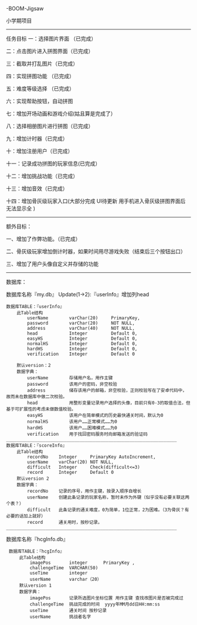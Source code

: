 -BOOM-Jigsaw

小学期项目

_________________________________________________________________

任务目标 一：选择图片界面 （已完成）

二：点击图片进入拼图界面（已完成）

三：截取并打乱图片（已完成）

四：实现拼图功能 （已完成）

五：难度等级选择 （已完成）

六：实现帮助按钮，自动拼图

七：增加开场动画和游戏介绍(姑且算是完成了）

八：选择相册图片进行拼图（已完成）

九：增加计时器（已完成）

十：增加注册用户（已完成）

十一：记录成功拼图的玩家信息(已完成）

十二：增加挑战功能（已完成）

十三：增加音效（已完成）

十四：增加骨灰级玩家入口(大部分完成  UI待更新 用手机进入骨灰级拼图界面后 无法显示全 )

_________________________________________________________________

额外目标：

一、增加了作弊功能。（已完成）

二、骨灰级玩家增加倒计时器，如果时间用尽游戏失败（结束后三个按钮出口）

三、增加了用户头像自定义并存储的功能
_________________________________________________________________

数据库：

数据库名称『my.db』
    Update(1→2):『userInfo』增加列head

    数据库TABLE：『userInfo』
        此Table结构
            userName        varChar(20)     PrimaryKey,
            password        varChar(20)     NOT NULL,
            address         varChar(40)     NOT NULL,
            head            Integer         Default 0,
            easyHS          Integer         Default 0,
            normalHS        Integer         Default 0,
            hardHS          Integer         Default 0,
            verification    Integer         Default 0

        默认version：2
        数据字典：
            userName        存储用户名，用作主键
            password        该用户的密码，非空校验
            address         储存该用户的邮箱，非空校验，正则校验写在了安卓代码中，故而未在数据库中做二次校验。
            head            用整形变量记录用户选择的头像，目前只有0-3的取值合法，但基于可扩展性的考虑未做数值校验。
            easyHS          该用户在简单模式的历史最快通关时间，默认为0
            normalHS        该用户……正常模式……为0
            hardHS          该用户……困难模式……为0
            verification    用于找回密码服务时向邮箱发送的验证码
    _________________________________________________________________
    数据库TABLE：『scoreInfo』
        此Table结构
            recordNo    Integer     PrimaryKey AutoIncrement,
            userName    varChar(20) NOT NULL,
            difficult   Integer     Check(difficult<=3)
            record      Integer     Default 0
        默认version 2
        数据字典：
            recordNo    记录的序号，用作主键，按录入顺序自增长
            userName    创建此条记录的玩家名称，暂时未作为外键（似乎没有必要关联这两个表？）
            difficult   此条记录的通关难度，0为简单，1位正常，2为困难。（3为骨灰？有必要的话加上就好）
            record      通关用时，按秒记录。
    _________________________________________________________________
 数据库名称『hcgInfo.db』
     
     数据库TABLE：『hcgInfo』
         此Table结构
             imagePos	    integer		 PrimaryKey ,
             challengeTime  VARCHAR(50)
             useTime        integer
             userName       varchar（20）
         默认version 1
         数据字典：
             imagePos       记录所选图片坐标位置 用作主键 查找改图片是否被完成过
             challengeTime  挑战完成的时间  yyyy年MM月dd日HH:mm:ss
             useTime        通关时间 按秒记录
             userName       挑战者名字
